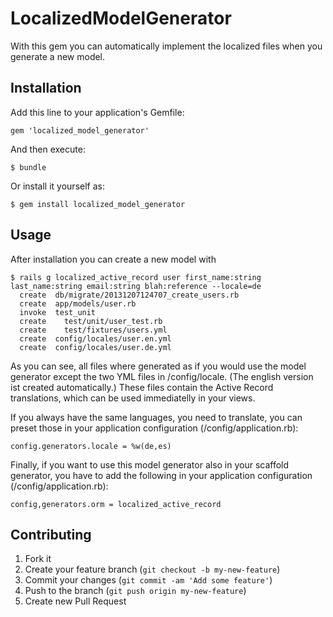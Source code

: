 # LocalizedModelGenerator

With this gem you can automatically implement the localized files when you generate a new model. 

## Installation

Add this line to your application's Gemfile:

    gem 'localized_model_generator'

And then execute:

    $ bundle

Or install it yourself as:

    $ gem install localized_model_generator

## Usage

After installation you can create a new model with 

    $ rails g localized_active_record user first_name:string last_name:string email:string blah:reference --locale=de
      create  db/migrate/20131207124707_create_users.rb
      create  app/models/user.rb
      invoke  test_unit
      create    test/unit/user_test.rb
      create    test/fixtures/users.yml
      create  config/locales/user.en.yml
      create  config/locales/user.de.yml

As you can see, all files where generated as if you would use the model generator except the two YML files in /config/locale. (The english version ist created automatically.)
These files contain the Active Record translations, which can be used immediatelly in your views.

If you always have the same languages, you need to translate, you can preset those in your application configuration (/config/application.rb):

    config.generators.locale = %w(de,es)

Finally, if you want to use this model generator also in your scaffold generator, you have to add the following in your application configuration (/config/application.rb):

    config,generators.orm = localized_active_record

## Contributing

1. Fork it
2. Create your feature branch (`git checkout -b my-new-feature`)
3. Commit your changes (`git commit -am 'Add some feature'`)
4. Push to the branch (`git push origin my-new-feature`)
5. Create new Pull Request
